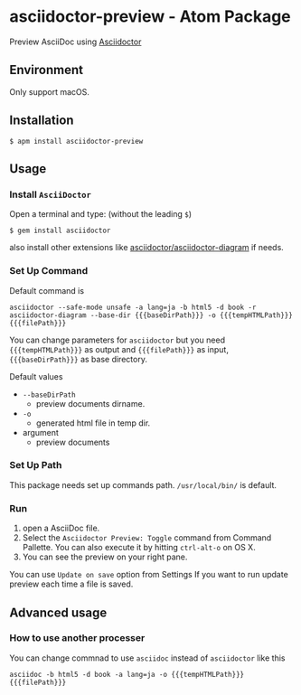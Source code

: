 # asciidoctor-preview - Atom Package

Preview AsciiDoc using [Asciidoctor](http://asciidoctor.org/ "Asciidoctor | An open source implementation of AsciiDoc in Ruby")

## Environment

Only support macOS.

## Installation

```
$ apm install asciidoctor-preview
```

## Usage

### Install `AsciiDoctor`

Open a terminal and type: (without the leading `$`)
```
$ gem install asciidoctor
```

also install other extensions like [asciidoctor/asciidoctor-diagram](https://github.com/asciidoctor/asciidoctor-diagram "asciidoctor/asciidoctor-diagram") if needs.

### Set Up Command

Default command is

```
asciidoctor --safe-mode unsafe -a lang=ja -b html5 -d book -r asciidoctor-diagram --base-dir {{{baseDirPath}}} -o {{{tempHTMLPath}}} {{{filePath}}}
```

You can change parameters for `asciidoctor` but you need `{{{tempHTMLPath}}}` as output and `{{{filePath}}}` as input, `{{{baseDirPath}}}` as base directory.

Default values
- `--baseDirPath`
    - preview documents dirname.
- `-o`    
    - generated html file in temp dir.
- argument
    - preview documents    


### Set Up Path

This package needs set up commands path. `/usr/local/bin/` is default.

### Run

1. open a AsciiDoc file.
2. Select the `Asciidoctor Preview: Toggle` command from Command Pallette. You can also execute it by hitting `ctrl-alt-o` on OS X.
3. You can see the preview on your right pane.

You can use `Update on save` option from Settings If you want to run update preview each time a file is saved.

## Advanced usage

### How to use another processer

You can change commnad to use `asciidoc` instead of `asciidoctor` like this

```
asciidoc -b html5 -d book -a lang=ja -o {{{tempHTMLPath}}} {{{filePath}}}
```
